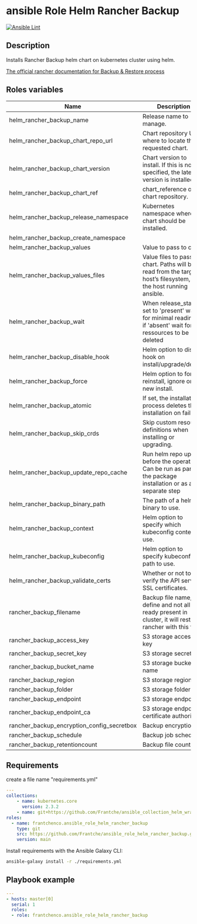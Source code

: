 # ansible Role Helm Rancher Backup

[![Ansible Lint](https://github.com/Frantche/ansible_role_helm_rancher_backup/actions/workflows/ansible-lint.yml/badge.svg)](https://github.com/Frantche/ansible_role_helm_rancher_backup/actions/workflows/ansible-lint.yml)

## Description

Installs Rancher Backup helm chart on kubernetes cluster using helm.

[The official rancher documentation for Backup & Restore process](https://docs.ranchermanager.rancher.io/v2.6/pages-for-subheaders/backup-restore-configuration)

## Roles variables

| Name                                       | Description                                                                                                         | Value                     |
|--------------------------------------------|---------------------------------------------------------------------------------------------------------------------|---------------------------|
| helm_rancher_backup_name                   | Release name to manage.                                                                                             | rancher-backup            |
| helm_rancher_backup_chart_repo_url         | Chart repository URL where to locate the requested chart.                                                           | https://charts.rancher.io |
| helm_rancher_backup_chart_version          | Chart version to install. If this is not specified, the latest version is installed.                                | latest                    |
| helm_rancher_backup_chart_ref              | chart_reference on chart repository.                                                                                | rancher-backup            |
| helm_rancher_backup_release_namespace      | Kubernetes namespace where the chart should be installed.                                                           | cattle-resources-system   |
| helm_rancher_backup_create_namespace       |                                                                                                                     | True                      |
| helm_rancher_backup_values                 | Value to pass to chart.                                                                                             | {}                        |
| helm_rancher_backup_values_files           | Value files to pass to chart. Paths will be read from the target host’s filesystem, not the host running ansible.   | []                        |
| helm_rancher_backup_wait                   | When release_state is set to 'present' wait for minimal readiness if 'absent' wait for all ressources to be deleted | True                      |
| helm_rancher_backup_disable_hook           | Helm option to disable hook on install/upgrade/delete.                                                              | "no"                       |
| helm_rancher_backup_force                  | Helm option to force reinstall, ignore on new install.                                                              | "no"                       |
| helm_rancher_backup_atomic                 | If set, the installation process deletes the installation on failure.                                               | "no"                       |
| helm_rancher_backup_skip_crds              | Skip custom resource definitions when installing or upgrading.                                                      | "no"                       |
| helm_rancher_backup_update_repo_cache      | Run helm repo update before the operation. Can be run as part of the package installation or as a separate step     | "no"                       |
| helm_rancher_backup_binary_path            | The path of a helm binary to use.                                                                                   | "/usr/local/bin"          |
| helm_rancher_backup_context                | Helm option to specify which kubeconfig context to use.                                                             | default                   |
| helm_rancher_backup_kubeconfig             | Helm option to specify kubeconfig path to use.                                                                      | ~/.kube/config            |
| helm_rancher_backup_validate_certs         | Whether or not to verify the API server’s SSL certificates.                                                         | "yes"                     |
| rancher_backup_filename                    | Backup file name, if define and not all ready present in cluster, it will restore rancher with this file            | ""                        |
| rancher_backup_access_key                  | S3 storage access key                                                                                               | ""                        |
| rancher_backup_secret_key                  | S3 storage secret key                                                                                               | ""                        |
| rancher_backup_bucket_name                 | S3 storage bucket name                                                                                              | ""                        |
| rancher_backup_region                      | S3 storage region                                                                                                   | ""                        |
| rancher_backup_folder                      | S3 storage folder                                                                                                   | ""                        |
| rancher_backup_endpoint                    | S3 storage endpoint                                                                                                 | ""                        |
| rancher_backup_endpoint_ca                 | S3 storage endpoint certificate authority                                                                           | ""                        |
| rancher_backup_encryption_config_secretbox | Backup encryption.                                                                                                  | ""                        |
| rancher_backup_schedule                    | Backup job schedule                                                                                                 | ""                        |
| rancher_backup_retentioncount              | Backup file count                                                                                                   | ""                        |



## Requirements

create a file name "requirements.yml"
```yaml
---
collections:
    - name: kubernetes.core
      version: 2.3.2
    - name: git+https://github.com/Frantche/ansible_collection_helm_wrapper.git,main
roles:
  - name: frantchenco.ansible_role_helm_rancher_backup
    type: git
    src: https://github.com/Frantche/ansible_role_helm_rancher_backup.git
    version: main
```

Install requirements with the Ansible Galaxy CLI:

```bash
ansible-galaxy install -r ./requirements.yml
```

## Playbook example


```yaml
---
- hosts: master[0]
  serial: 1
  roles:
  - role: frantchenco.ansible_role_helm_rancher_backup
```